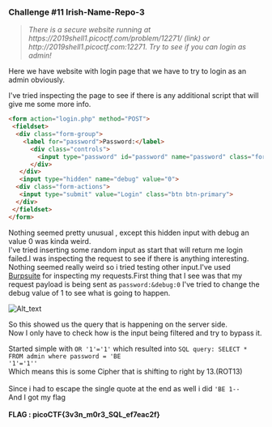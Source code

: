 <h3>Challenge #11 Irish-Name-Repo-3</h3>
<blockquote><i>There is a secure website running at https://2019shell1.picoctf.com/problem/12271/ (link) or http://2019shell1.picoctf.com:12271. Try to see if you can login as admin!</i></blockquote>

Here we have website with login page that we have to try to login as an admin obviously.  

I've tried inspecting the page to see if there is any additional script that will give me some more info.

```html
<form action="login.php" method="POST">
 <fieldset>
  <div class="form-group">
    <label for="password">Password:</label>
      <div class="controls">
        <input type="password" id="password" name="password" class="form-control">
      </div>
   </div>
   <input type="hidden" name="debug" value="0">
  <div class="form-actions">
   <input type="submit" value="Login" class="btn btn-primary">
  </div>
 </fieldset>
</form>  
```

Nothing seemed pretty unusual , except this hidden input with debug an value 0 was kinda weird.<br>I've tried inserting some random input as start that will return me login failed.I was inspecting the request to see if there is anything interesting. Nothing seemed really weird so i tried testing other input.I've used <a href="https://portswigger.net/burp">Burpsuite</a> for inspecting my requests.First thing that I see was that my request payload is being sent as <code>password:&debug:0</code>
I've tried to change the debug value of 1 to see what is going to happen.  
  
![Alt_text](https://github.com/DejanJS/picoCTF-Writeups-2019/blob/master/11.Irish-Name-Repo-3/ss1.png)

So this showed us the query that is happening on the server side. <br>
Now I only have to check how is the input being filtered and try to bypass it.  
  
Started simple with <code>OR '1'='1'</code> which resulted into <code>SQL query: SELECT * FROM admin where password = 'BE '1'='1''</code> <br>
Which means this is some Cipher that is shifting to right by 13.(ROT13)  
<br>Since i had to escape the single quote at the end as well i did <code>'BE 1--</code>  
And I got my flag  
<br><b>FLAG : picoCTF{3v3n_m0r3_SQL_ef7eac2f}</b>
  
